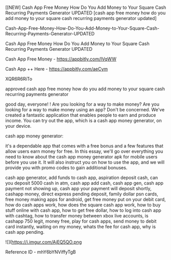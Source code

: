 [[NEW] Cash App Free Money How Do You Add Money to Your Square Cash Recurring Payments Generator UPDATED [cash app free money how do you add money to your square cash recurring payments generator updated]

Cash-App-Free-Money-How-Do-You-Add-Money-to-Your-Square-Cash-Recurring-Payments-Generator-UPDATED

Cash App Free Money How Do You Add Money to Your Square Cash Recurring Payments Generator UPDATED

Cash App Free Money -  https://appbitly.com/IVqWW


Cash App ++ Here - https://appbitly.com/aeCym


XQR6R6RiTo

approved cash app free money how do you add money to your square cash recurring payments generator

good day, everyone! ! Are you looking for a way to make money? Are you looking for a way to make money using an app? Don't be concerned. We've created a fantastic application that enables people to earn and produce income. You can try out the app, which is a cash app money generator, on your device.

cash app money generator:

it's a dependable app that comes with a free bonus and a few features that allow users earn money for free. In this essay, we'll go over everything you need to know about the cash app money generator apk for mobile users before you use it. It will also instruct you on how to use the app, and we will provide you with promo codes to gain additional bonuses.

cash app generator, add funds to cash app, aspiration deposit cash, can you deposit 5000 cash in atm, cash app add cash, cash app gen, cash app payment not showing up, cash app your payment will deposit shortly, cashapp money, direct express pending deposit, family dollar psn cards, free money making apps for android, get free money put on your debit card, how do cash apps work, how does the square cash app work, how to buy stuff online with cash app, how to get free dollar, how to log into cash app with cashtag, how to transfer money between xbox live accounts, is cashapp 750 legit, money free, play for cash apps, send money to debit card instantly, waiting on my money, whats the fee for cash app, why is cash app pending.

![](https://i.imgur.com/AjEQ5QO.png

Reference ID - mhY6bYNViffyTgB